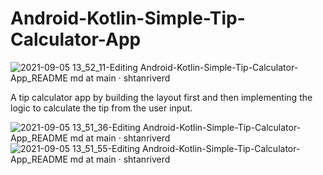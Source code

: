 # Android-Kotlin-Simple-Tip-Calculator-App

![2021-09-05 13_52_11-Editing Android-Kotlin-Simple-Tip-Calculator-App_README md at main · shtanriverd](https://user-images.githubusercontent.com/36234545/132124166-6c05f4d8-1c38-47d8-8ed8-ea7929ad1c7e.png)

A tip calculator app by building the layout first and then implementing the logic to calculate the tip from the user input. 

![2021-09-05 13_51_36-Editing Android-Kotlin-Simple-Tip-Calculator-App_README md at main · shtanriverd](https://user-images.githubusercontent.com/36234545/132124164-ec576625-2911-49ac-8833-59f6d94025ea.png)
![2021-09-05 13_51_55-Editing Android-Kotlin-Simple-Tip-Calculator-App_README md at main · shtanriverd](https://user-images.githubusercontent.com/36234545/132124165-3226d3df-9e4d-4c01-b3ef-62fe7da9e00a.png)
